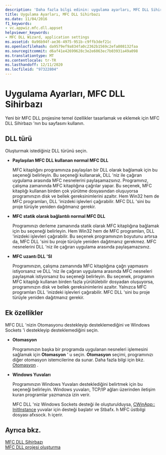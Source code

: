 ```yaml
---
description: 'Daha fazla bilgi edinin: uygulama ayarları, MFC DLL Sihirbazı'
title: Uygulama Ayarları, MFC DLL Sihirbazı
ms.date: 11/04/2016
f1_keywords:
- vc.appwiz.mfc.dll.appset
helpviewer_keywords:
- MFC DLL Wizard, application settings
ms.assetid: 0a96b94f-ae36-4975-951b-c9ffb3def21c
ms.openlocfilehash: da9579ef9a834fa0c2362b1569c2efa808132faa
ms.sourcegitcommit: d6af41e42699628c3e2e6063ec7b03931a49a098
ms.translationtype: MT
ms.contentlocale: tr-TR
ms.lasthandoff: 12/11/2020
ms.locfileid: "97322804"
---
```

# <a name="application-settings-mfc-dll-wizard"></a>Uygulama Ayarları, MFC DLL Sihirbazı

Yeni bir MFC DLL projesine temel özellikler tasarlamak ve eklemek için MFC DLL Sihirbazı 'nın bu sayfasını kullanın.

## <a name="dll-type"></a>DLL türü

Oluşturmak istediğiniz DLL türünü seçin.

- **Paylaşılan MFC DLL kullanan normal MFC DLL**

   MFC kitaplığını programınıza paylaşılan bir DLL olarak bağlamak için bu seçeneği belirleyin. Bu seçeneği kullanarak, DLL 'niz ile çağıran uygulama arasında MFC nesnelerini paylaşamazsınız. Programınız, çalışma zamanında MFC kitaplığına çağrılar yapar. Bu seçenek, MFC kitaplığı kullanan birden çok yürütme dosyasından oluşuyorsa programınızın disk ve bellek gereksinimlerini azaltır. Hem Win32 hem de MFC programları, DLL 'inizdeki işlevleri çağırabilir. MFC DLL 'sini bu proje türüyle yeniden dağıtmanız gerekir.

- **MFC statik olarak bağlantılı normal MFC DLL**

   Programınızı derleme zamanında statik olarak MFC kitaplığına bağlamak için bu seçeneği belirleyin. Hem Win32 hem de MFC programları, DLL 'inizdeki işlevleri çağırabilir. Bu seçenek programınızın boyutunu artırsa da, MFC DLL 'sini bu proje türüyle yeniden dağıtmanız gerekmez. MFC nesnelerini DLL 'niz ile çağıran uygulama arasında paylaşamazsınız.

- **MFC uzantı DLL 'SI**

   Programınızın, çalışma zamanında MFC kitaplığına çağrı yapmasını istiyorsanız ve DLL 'niz ile çağıran uygulama arasında MFC nesneleri paylaşmak istiyorsanız bu seçeneği belirleyin. Bu seçenek, programın MFC kitaplığı kullanan birden fazla yürütülebilir dosyadan oluşuyorsa, programınızın disk ve bellek gereksinimlerini azaltır. Yalnızca MFC programları DLL 'inizdeki işlevleri çağırabilir. MFC DLL 'sini bu proje türüyle yeniden dağıtmanız gerekir.

## <a name="additional-features"></a>Ek özellikler

MFC DLL 'nizin Otomasyonu destekleyip desteklemediğini ve Windows Sockets 'i destekleyip desteklemediğini seçin.

- **Otomasyon**

   Programınızın başka bir programda uygulanan nesneleri işlemesini sağlamak için **Otomasyon** ' u seçin. **Otomasyon** seçimi, programınızı diğer otomasyon istemcilerine da sunar. Daha fazla bilgi için bkz. [Otomasyon](../../mfc/automation.md) .

- **Windows Yuvaları**

   Programınızın Windows Yuvaları desteklediğini belirtmek için bu seçeneği belirleyin. Windows yuvaları, TCP/IP ağları üzerinden iletişim kuran programlar yazmanıza izin verir.

   MFC DLL 'niz Windows Sockets desteği ile oluşturulduysa, [CWinApp:: InitInstance](../../mfc/reference/cwinapp-class.md#initinstance) yuvalar için desteği başlatır ve Stbafx. h MFC üstbilgi dosyası afxsock. h içerir.

## <a name="see-also"></a>Ayrıca bkz.

[MFC DLL Sihirbazı](../../mfc/reference/mfc-dll-wizard.md)<br/>
[MFC DLL projesi oluşturma](../../mfc/reference/creating-an-mfc-dll-project.md)
